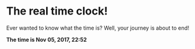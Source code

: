# The real time clock!

Ever wanted to know what the time is? Well, your journey is about to end!

**The time is Nov 05, 2017, 22:52**